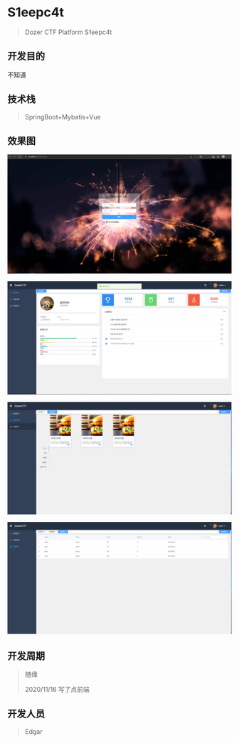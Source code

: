 # S1eepc4t
> Dozer CTF Platform S1eepc4t

## 开发目的

不知道

## 技术栈

> SpringBoot+Mybatis+Vue

## 效果图

![image-20201117000258082](image-20201117000258082.png)

![](image-20201117000350900.png)

![image-20201117000421931](image-20201117000421931.png)

![image-20201117000451514](image-20201117000451514.png)



## 开发周期

> 随缘
>
> 2020/11/16 写了点前端

## 开发人员

> Edgar